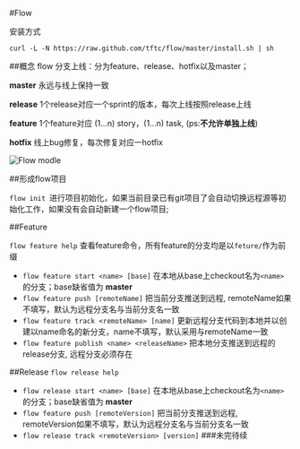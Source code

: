 #Flow



安装方式

``
  curl -L -N https://raw.github.com/tftc/flow/master/install.sh | sh
``

##概念
flow 分支上线：分为feature、release、hotfix以及master；

**master** 永远与线上保持一致

**release** 1个release对应一个sprint的版本，每次上线按照release上线

**feature** 1个feature对应 (1...n) story，(1...n) task, (ps:**不允许单独上线**)

**hotfix**  线上bug修复，每次修复对应一hotfix

![Flow modle](https://raw.githubusercontent.com/tftc/flow/master/template/flow-model.png)




##形成flow项目

`flow init `进行项目初始化，如果当前目录已有git项目了会自动切换远程源等初始化工作，如果没有会自动新建一个flow项目;

##Feature

`flow feature help` 查看feature命令，所有feature的分支均是以`feture/`作为前缀

* `flow feature start <name> [base]` 在本地从base上checkout名为`<name>`的分支；base缺省值为 **master**
* `flow feature push [remoteName]` 把当前分支推送到远程, remoteName如果不填写，默认为远程分支名与当前分支名一致
* `flow feature track <remoteName> [name]` 更新远程分支代码到本地并以创建以name命名的新分支，name不填写，默认采用与remoteName一致
* `flow feature publish <name> <releaseName>` 把本地分支推送到远程的release分支, 远程分支必须存在


##Release
`flow release help`

* `flow release start <name> [base]` 在本地从base上checkout名为`<name>`的分支；base缺省值为 **master**
* `flow feature push [remoteVersion]` 把当前分支推送到远程, remoteVersion如果不填写，默认为远程分支名与当前分支名一致
* `flow release track <remoteVersion> [version]`
###未完待续





